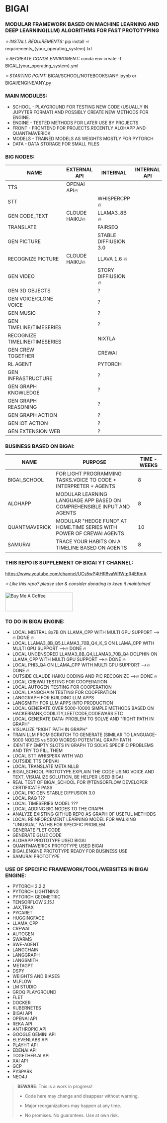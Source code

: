 # BIGAI
### MODULAR FRAMEWORK BASED ON MACHINE LEARNING AND DEEP LEARNING(LLM) ALGORITHMS FOR FAST PROTOTYPING

*⭐️ INSTALL REQUIREMENTS:*
pip install -r requirements_{your_operating_system}.txt

*⭐️ RECREATE CONDA ENVIROMENT:*
conda env create -f BIGAI_{your_operating_system}.yml

*⭐️ STARTING POINT:*
BIGAI/SCHOOL/NOTEBOOKS/ANY.ipynb
or
BIGAI/ENGINE/ANY.py

### MAIN MODULES:
* SCHOOL - PLAYGROUND FOR TESTING NEW CODE (USUALLY IN JUPYTER FORMAT) AND POSSIBLY CREATE NEW METHODS FOR ENGINE.
* ENGINE - TESTED METHODS FOR LATER USE BY PROJECTS
* FRONT - FRONTEND FOR PROJECTS.RECENTLY ALOHAPP AND QUANTMAVERICK
* MODELS - TRAINED MODELS AS WEIGHTS MOSTLY FOR PYTORCH
* DATA - DATA STORAGE FOR SMALL FILES

### BIG NODES:
| NAME                          | EXTERNAL API           | INTERNAL              | INTERNAL API | MEMORY   |
|-------------------------------|------------------------|-----------------------|--------------|----------|
| TTS                           | OPENAI API🔥  |                       |              | 0        |
| STT                           |                        | WHISPERCPP🔥          |              | 2        |
| GEN CODE_TEXT                 | CLOUDE HAIKU🔥 | LLAMA3_8B 🔥          |              | 4,5x4=18 |
| TRANSLATE                     |                        | FAIRSEQ               |              | 2        |
| GEN PICTURE                   |                        | STABLE DIFFIUSION 3.0 |              | 12       |
| RECOGNIZE PICTURE             |  CLOUDE HAIKU🔥                      | LLAVA 1.6 🔥            |              | 8        |
| GEN VIDEO                     |                        | STORY DIFFIUSION 🔥   |              | 24       |
| GEN 3D OBJECTS                |                        | ?                     |              |          |
| GEN VOICE/CLONE VOICE         |                        | ?                     |              | 6        |
| GEN MUSIC                     |                        | ?                     |              |          |
| GEN TIMELINE/TIMESERIES       |                        | ?                     |              | 4        |
| RECOGNIZE TIMELINE/TIMESERIES |                        | NIXTLA                |              | 2        |
| GEN CREW TOGETHER             |                        | CREWAI                |              | 2        |
| RL AGENT                      |                        | PYTORCH               |              | 6        |
| GEN INFRASTRUCTURE            |                        | ?                     |              |          |
| GEN GRAPH KNOWLEDGE           |                        | ?                     |              | 2        |
| GEN GRAPH REASONING           |                        | ?                     |              | 2        |
| GEN GRAPH ACTION              |                        | ?                     |              | 2        |
| GEN iOT ACTION                |                        | ?                     |              |          |
| GEN EXTENSION WEB             |                        | ?                     |              |          |



### BUSINESS BASED ON BIGAI:
| NAME          | PURPOSE                                                                | TIME - WEEKS |
|---------------|------------------------------------------------------------------------|-------------|
| BIGAI_SCHOOL  | FOR LIGHT PROGRAMMING TASKS.VOICE TO CODE + INTERPRETER + AGENTS       | 8           |
| ALOHAPP       | MODULAR LEARNING LANGUAGE APP BASED ON COMPREHENSIBLE INPUT AND AGENTS | 8           |
| QUANTMAVERICK | MODULAR "HEDGE FUND" AT HOME.TIME SERIES WITH POWER OF CREWAI AGENTS   | 10          |
| SAMURAI       | TRACE YOUR HABITS ON A TIMELINE BASED ON AGENTS                        | 8           |

### THIS REPO IS SUPPLEMENT OF BIGAI YT CHANNEL:

https://www.youtube.com/channel/UCs5wP4tHR6vaWRWtpR4EKmA

*⭐️ Like this repo? please star & consider donating to keep it maintained*

<a href="https://www.buymeacoffee.com/aleksanderu" target="_blank"><img src="https://cdn.buymeacoffee.com/buttons/v2/default-yellow.png" alt="Buy Me A Coffee" style="height: 60px !important;width: 217px !important;" ></a>


### TO DO IN BIGAI ENGINE:
* LOCAL MISTRAL 8x7B ON LLAMA_CPP WITH MULTI GPU SUPPORT -->🔥 DONE 🔥
* LOCAL LLAMA3_8B_Q5,LLAMA3_70B_Q4_K_S ON LLAMA_CPP WITH MULTI GPU SUPPORT -->🔥 DONE 🔥
* LOCAL UNCENSORED LLAMA3_8B_Q4,LLAMA3_70B_Q4 DOLPHIN ON LLAMA_CPP WITH MULTI GPU SUPPORT -->🔥 DONE 🔥
* LOCAL  PHI3_Q4 ON LLAMA_CPP WITH MULTI GPU SUPPORT -->🔥 DONE 🔥
* OUTSIDE CLAUDE HAIKU CODING AND PIC RECOGNIZE -->🔥 DONE 🔥
* LOCAL CREWAI TESTING FOR COOPERATION
* LOCAL AUTOGEN TESTING FOR COOPERATION
* LOCAL LANGCHAIN TESTING FOR COOPERATION
* LANGGRAPH FOR BUILDING LLM APPS
* LANGSMITH FOR LLM APPS INTO PRODUCTION
* LOCAL GENERATE OVER 5000-10000 SIMPLE METHODS BASED ON HACKERRANK,CODILITY,LEETCODE,CODEWARS ETC
* LOCAL GENERATE DATA: PROBLEM TO SOLVE AND "RIGHT PATH IN GRAPH"
* VISUALIZE "RIGHT PATH IN GRAPH"
* TRAIN LLM FROM SCRATCH TO GENERATE (SIMILAR TO LANGUAGE-5000 NODES vs 5000 WORDS) POTENTIAL GRAPH PATH
* IDENTIFY EMPTY SLOTS IN GRAPH TO SOLVE SPECIFIC PROBLEMS AND TRY TO FILL THEM
* LOCAL STT WHISPERX WITH VAD
* OUTSIDE TTS OPENAI
* LOCAL TRANSLATE META NLLB
* BIGAI_SCHOOL PROTOTYPE.EXPLAIN THE CODE USING VOICE AND TEXT, VISUALIZE SOLUTION, BE HELPER USED BIGAI
* REAL TEST OF BIGAI_SCHOOL FOR @TENSORFLOW DEVELOPER CERTIFICATE PASS
* LOCAL PIC GEN STABLE DIFFUSION 3.0
* LOCAL RAG ???
* LOCAL TIMESERIES MODEL ???
* LOCAL ADDING BIG NODES TO THE GRAPH
* ANALYZE EXISTING GITHUB REPO AS GRAPH OF USEFUL METHODS
* LOCAL REINFORCEMENT LEARNING MODEL FOR WALKING "UNUSUAL" PATHS FOR SPECIFIC PROBLEM
* GENERATE FLET CODE
* GENERATE GLUE CODE
* ALOHAPP PROTOTYPE USED BIGAI
* QUANTMAVERICK PROTOTYPE USED BIGAI
* BIGAI_ENGINE PROTOTYPE READY FOR BUSINESS USE
* SAMURAI PROTOTYPE


### USE OF SPECIFIC FRAMEWORK/TOOL/WEBSITES IN BIGAI ENGINE:
* PYTORCH 2.2.2
* PYTORCH LIGHTNING
* PYTORCH GEOMETRIC
* TENSORFLOW 2.15.1
* JAX,TRAX
* PYCARET
* HUGGINGFACE
* LLAMA_CPP
* CREWAI
* AUTOGEN
* SWARMS
* SWE-AGENT
* LANGCHAIN
* LANGGRAPH
* LANGSMITH
* METAGPT
* DSPY
* WEIGHTS AND BIASES
* MLFLOW
* LM STUDIO
* GROQ PLAYGROUND
* FLET
* DOCKER
* KUBERNETES
* BIGAI API
* OPENAI API
* REKA API
* ANTHROPIC API
* GOOGLE GEMINI API
* ELEVENLABS API
* PLAYHT API
* EDENAI API
* TOGETHER.AI API
* XAI API
* GCP
* PYSPARK
* NEO4J




> **BEWARE**: This is a work in progress!
>
> * Code here may change and disappear without warning.
>
> * Major reorganizations may happen at any time.
>
> * No promises. No guarantees. Use at own risk.




